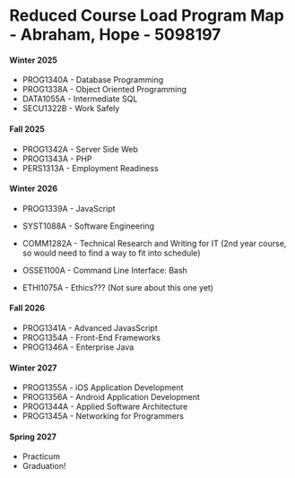 # Reduced Course Load Program Map - Abraham, Hope - 5098197

#### Winter 2025

* PROG1340A - Database Programming
* PROG1338A - Object Oriented Programming
* DATA1055A - Intermediate SQL
* SECU1322B - Work Safely

#### Fall 2025

* PROG1342A - Server Side Web
* PROG1343A - PHP
* PERS1313A - Employment Readiness

#### Winter 2026

* PROG1339A - JavaScript 

* SYST1088A - Software Engineering
* COMM1282A - Technical Research and Writing for IT (2nd year course, so would need to find a way to fit into schedule)
* OSSE1100A - Command Line Interface: Bash 
* ETHI1075A - Ethics??? (Not sure about this one yet)

#### Fall 2026

* PROG1341A - Advanced JavasScript
* PROG1354A - Front-End Frameworks
* PROG1346A - Enterprise Java

#### Winter 2027

* PROG1355A - iOS Application Development
* PROG1356A - Android Application Development
* PROG1344A - Applied Software Architecture
* PROG1345A - Networking for Programmers

#### Spring 2027

* Practicum
* Graduation!



